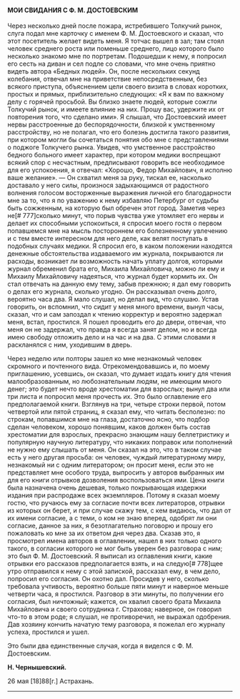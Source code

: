 #### **МОИ СВИДАНИЯ С Ф. М. ДОСТОЕВСКИМ**

Через несколько дней после пожара, истребившего Толкучий рынок, слуга подал мне карточку с именем Ф. М. Достоевского и сказал, что этот посетитель желает видеть меня. Я тотчас вышел в зал; там стоял человек среднего роста или поменьше среднего, лицо которого было несколько знакомо мне по портретам. Подошедши к нему, я попросил его сесть на диван и сел подле со словами, что мне очень приятно видеть автора «Бедных людей». Он, после нескольких секунд колебания, отвечал мне на приветствие непосредственным, без всякого приступа, объяснением цели своего визита в словах коротких, простых и прямых, приблизительно следующих: «Я к вам по важному делу с горячей просьбой. Вы близко знаете людей, которые сожгли Толкучий рынок, и имеете влияние на них. Прошу вас, удержите их от повторения того, что сделано ими». Я слышал, что Достоевский имеет нервы расстроенные до беспорядочности, близкой к умственному расстройству, но не полагал, что его болезнь достигла такого развития, при котором могли бы сочетаться понятия обо мне с представлениями о поджоге Толкучего рынка. Увидев, что умственное расстройство бедного больного имеет характер, при котором медики воспрещают всякий спор с несчастным, предписывают говорить все необходимое для его успокоения, я отвечал: «Хорошо, Федор Михайлович, я исполню ваше желание». — Он схватил меня за руку, тискал ее, насколько доставало у него силы, произнося задыхающимся от радостного волнения голосом восторженные выражения личной его благодарности мне за то, что я по уважению к нему избавляю Петербург от судьбы быть сожженным, на которую был обречен этот город. Заметив через не[# 777]сколько минут, что порыв чувства уже утомляет его нервы и делает их способными успокоиться, я спросил моего гостя о первом попавшемся мне на мысль постороннем его болезненному увлечению и с тем вместе интересном для него деле, как велят поступать в подобных случаях медики. Я спросил его, в каком положении находятся денежные обстоятельства издаваемого им журнала, покрываются ли расходы, возникает ли возможность начать уплату долгов, которыми журнал обременил брата его, Михаила Михайловича, можно ли ему и Михаилу Михайловичу надеяться, что журнал будет кормить их. Он стал отвечать на данную ему тему, забыв прежнюю; я дал ему говорить о делах его журнала, сколько угодно. Он рассказывал очень долго, вероятно часа два. Я мало слушал, но делал вид, что слушаю. Устав говорить, он вспомнил, что сидит у меня много времени, вынул часы, сказал, что и сам запоздал к чтению корректур и вероятно задержал меня, встал, простился. Я пошел проводить его до двери, отвечая, что меня он не задержал, что правда я всегда занят делом, но и всегда имею свободу отложить дело и на час и на два. С этими словами я раскланялся с ним, уходившим в дверь.

Через неделю или полторы зашел ко мне незнакомый человек скромного и почтенного вида. Отрекомендовавшись и, по моему приглашению, усевшись, он сказал, что думает издать книгу для чтения малообразованным, но любознательным людям, не имеющим много денег; это будет нечто вроде хрестоматии для взрослых; вынул два или три листа и попросил меня прочесть их. Это было оглавление его предполагаемой книги. Взглянув на три, четыре строки первой, потом четвертой или пятой страниц, я сказал ему, что читать бесполезно: по строкам, попавшимся мне на глаза, достаточно ясно, что подбор сделан человеком, хорошо понявшим, каков должен быть состав хрестоматии для взрослых, прекрасно знающим нашу беллетристику и популярную научную литературу, что никаких поправок или пополнений не нужно ему слышать от меня. Он сказал на это, что в таком случае есть у него другая просьба: он человек, чуждый литературному миру, незнакомый ни с одним литератором; он просит меня, если это не представляет мне особого труда, выпросить у авторов выбранных им для его книги отрывков дозволения воспользоваться ими. Цена книги была назначена очень дешевая, только покрывающая издержки издания при распродаже всех экземпляров. Потому я сказал моему гостю, что ручаюсь ему за согласие почти всех литераторов, отрывки из которых он берет, и при случае скажу тем, с кем видаюсь, что дал от их имени согласие, а с теми, о ком не знаю вперед, одобрят ли они согласие, данное за них, я безотлагательно поговорю и прошу его пожаловать ко мне за их ответом дня через два. Сказав это, я просмотрел имена авторов в оглавлении, нашел в них только одного такого, в согласии которого не мог быть уверен без разговора с ним; это был Ф. М. Достоевский. Я выписал из оглавления книги, какие отрывки его рассказов предполагается взять, и на следую[# 778]щее утро отправился к нему с этой запиской, рассказал ему, в чем дело, попросил его согласия. Он охотно дал. Просидев у него, сколько требовала учтивость, вероятно больше пяти минут и наверное меньше четверти часа, я простился. Разговор в эти минуты, по получении его согласия, был ничтожный; кажется, он хвалил своего брата Михаила Михайловича и своего сотрудника г. Страхова; наверное, он говорил что-то в этом роде; я слушал, не противоречил, не выражал одобрения. Дав хозяину кончить начатую тему разговора, я пожелал его журналу успеха, простился и ушел.

Это были два единственные случая, когда я виделся с Ф. М. Достоевским.

**Н. Чернышевский.**

26 мая \[18\]88\[г.\] Астрахань.

---


